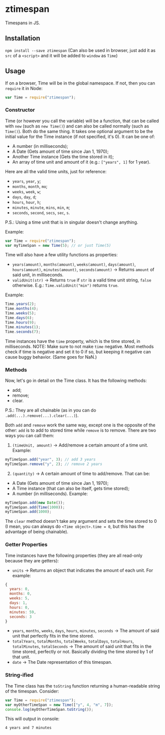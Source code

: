 # ztimespan
Timespans in JS.

## Installation
`npm install --save ztimespan`
(Can also be used in browser, just add it as `src` of a `<script>` and it will be added to `window` as `Time`)

## Usage
If on a browser, Time will be in the global namespace. If not, then you can `require` it in Node:
```js
var Time = require("ztimespan");
```
### Constructor
Time (or however you call the variable) will be a function, that can be called with `new` (such as `new Time()`) and can also be called normally (such as `Time()`). Both do the same thing. It takes one optional argument to be the initial value for the Time instance (if not specified, it's 0). It can be one of:
  * A number (in milliseconds);
  * A Date (Gets amount of time since Jan 1, 1970);
  * Another Time instance (Gets the time stored in it);
  * An array of time unit and amount of it (e.g.: `["years", 1]` for 1 year).

Here are all the valid time units, just for reference:
  * `years`, `year`, `y`;
  * `months`, `month`, `mo`;
  * `weeks`, `week`, `w`;
  * `days`, `day`, `d`;
  * `hours`, `hour`, `h`;
  * `minutes`, `minute`, `mins`, `min`, `m`;
  * `seconds`, `second`, `secs`, `sec`, `s`.

P.S.: Using a time unit that is in singular doesn't change anything.

Example:
```js
var Time = require("ztimespan");
var myTimeSpan = new Time(5); // or just Time(5)
```
Time will also have a few utility functions as properties:
* `years(amount)`, `months(amount)`, `weeks(amount)`, `days(amount)`, `hours(amount)`, `minutes(amount)`, `seconds(amount)` -> Returns `amount` of said unit, in milliseconds.
* `validUnit(str)` -> Returns `true` if `str` is a valid time unit string, `false` otherwise. E.g.: `Time.validUnit("min")` returns `true`.

Example:
```js
Time.years(2);
Time.months(4);
Time.weeks(5);
Time.days(6);
Time.hours(9);
Time.minutes(1);
Time.seconds(7);
```

Time instances have the `time` property, which is the time stored, in milliseconds.
NOTE: Make sure to not make `time` negative. Most methods check if time is negative and set it to 0 if so, but keeping it negative can cause buggy behavior. (Same goes for NaN.)

### Methods

Now, let's go in detail on the Time class. It has the following methods:
  * add;
  * remove;
  * clear.

P.S.: They are all chainable (as in you can do `.add(...).remove(...).clear(...)`).

Both `add` and `remove` work the same way, except one is the opposite of the other: `add` is to add to stored time while `remove` is to remove. There are two ways you can call them:
1. `(timeUnit, amount)` -> Add/remove a certain amount of a time unit.
Example:
```js
myTimeSpan.add("year", 3); // add 3 years
myTimeSpan.remove("y", 2); // remove 2 years
```

2. `(quantity)` -> A certain amount of time to add/remove. That can be:
* A Date (Gets amount of time since Jan 1, 1970);
* A Time instance (that can also be itself, gets time stored);
* A number (in milliseconds).
Example:
```js
myTimeSpan.add(new Date());
myTimeSpan.add(Time(1000));
myTimeSpan.add(1000);
```

The `clear` method doesn't take any argument and sets the time stored to 0 (I mean, you can always do `<Time object>.time = 0`, but this has the advantage of being chainable).

### Getter Properties

Time instances have the following properties (they are all read-only because they are getters):
* `units` -> Returns an object that indicates the amount of each unit.
For example:
```js
{
  years: 0,
  months: 0,
  weeks: 5,
  days: 1,
  hours: 0,
  minutes: 59,
  seconds: 3
}
```
* `years`, `months`, `weeks`, `days`, `hours`, `minutes`, `seconds` -> The amount of said unit that perfectly fits in the time stored.
* `totalYears`, `totalMonths`, `totalWeeks`, `totalDays`, `totalHours`, `totalMinutes`, `totalSeconds` -> The amount of said unit that fits in the time stored, perfectly or not. Basically dividing the time stored by 1 of that unit.
* `date` -> The Date representation of this timespan.

### String-ified

The Time class has the `toString` function returning a human-readable string of the timespan. Consider:
```js
var Time = require("ztimespan");
var myOtherTimeSpan = new Time(["y", 4, "m", 7]);
console.log(myOtherTimeSpan.toString());
```
This will output in console:
```
4 years and 7 minutes
```
